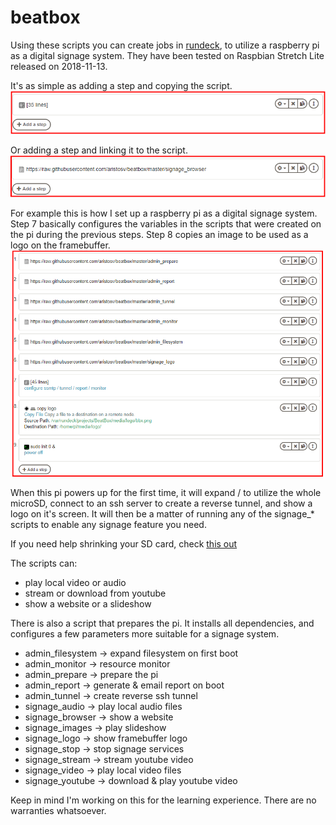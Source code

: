 # beatbox
Using these scripts you can create jobs in [rundeck](https://github.com/rundeck/rundeck), to utilize a raspberry pi as a digital signage system. They have been tested on Raspbian Stretch Lite released on 2018-11-13.

It's as simple as adding a step and copying the script.
![alt text](https://github.com/aristosv/beatbox/blob/master/example1.png)

Or adding a step and linking it to the script.
![alt text](https://github.com/aristosv/beatbox/blob/master/example2.png)

For example this is how I set up a raspberry pi as a digital signage system. Step 7 basically configures the variables in the scripts that were created on the pi during the previous steps. Step 8 copies an image to be used as a logo on the framebuffer.
![alt text](https://github.com/aristosv/beatbox/blob/master/example3.png)

When this pi powers up for the first time, it will expand / to utilize the whole microSD, connect to an ssh server to create a reverse tunnel, and show a logo on it's screen. It will then be a matter of running any of the signage_* scripts to enable any signage feature you need.

If you need help shrinking your SD card, check [this out](https://github.com/aristosv/sdshrink)

The scripts can:
- play local video or audio
- stream or download from youtube
- show a website or a slideshow

There is also a script that prepares the pi. It installs all dependencies, and configures a few parameters more suitable for a signage system.

- admin_filesystem -> expand filesystem on first boot
- admin_monitor -> resource monitor
- admin_prepare -> prepare the pi
- admin_report -> generate & email report on boot
- admin_tunnel -> create reverse ssh tunnel
- signage_audio -> play local audio files
- signage_browser -> show a website
- signage_images -> play slideshow
- signage_logo -> show framebuffer logo
- signage_stop -> stop signage services
- signage_stream -> stream youtube video
- signage_video -> play local video files
- signage_youtube -> download & play youtube video

Keep in mind I'm working on this for the learning experience. There are no warranties whatsoever.
